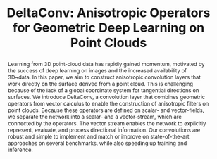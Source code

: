 ---
title: "DeltaConv: Anisotropic Operators for Geometric Deep Learning on Point Clouds"
layout: publication
categories:
  - Publications
tags:
  - Geometric Deep Learning
  - Point Clouds
  - Surface Networks
  - Rotation-Equivariance
  - Shape Classification
  - Shape Segmentation
  - Exterior Calculus
last_modified_at: 2022-05-10T10:21:00-01:00
venue: "SIGGRAPH 2022"
abstract: "Learning from 3D point-cloud data has rapidly gained momentum, motivated by the success of deep learning on images and the increased availability of 3D~data. In this paper, we aim to construct anisotropic convolution layers that work directly on the surface derived from a point cloud. This is challenging because of the lack of a global coordinate system for tangential directions on surfaces. We introduce DeltaConv, a convolution layer that combines geometric operators from vector calculus to enable the construction of anisotropic filters on point clouds. Because these operators are defined on scalar- and vector-fields, we separate the network into a scalar- and a vector-stream, which are connected by the operators. The vector stream enables the network to explicitly represent, evaluate, and process directional information. Our convolutions are robust and simple to implement and match or improve on state-of-the-art approaches on several benchmarks, while also speeding up training and inference."
authors: "R. Wiersma, A. Nasikun, E. Eisemann and K. Hildebrandt"
type: "Article"
doi: "10.1145/3528223.3530166"
pdf: "https://arxiv.org/abs/2111.08799"
projectpage: "/deltaconv"
code: "https://github.com/rubenwiersma/deltaconv"
img: "/assets/img/publications/deltaconv/deltaconv.png"
bib: "@Article{Wiersma2022DeltaConv,<br />
  author    = {Ruben Wiersma, Ahmad Nasikun, Elmar Eisemann, Klaus Hildebrandt},<br />
  journal   = {Transactions on Graphics},<br />
  title     = {DeltaConv: Anisotropic Operators for Geometric Deep Learning on Point Clouds},<br />
  year      = {2022},<br />
  month     = jul,<br />
  number    = {4},<br />
  volume    = {41},<br />
  doi       = {10.1145/3528223.3530166},<br />
  publisher = {ACM},<br />
}"
---